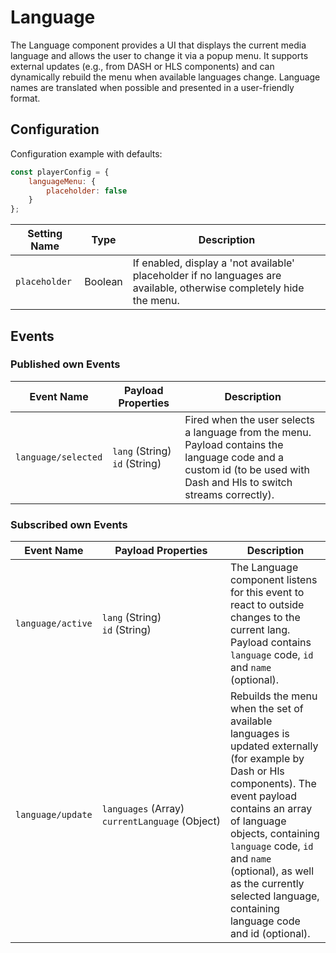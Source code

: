 # Language

The Language component provides a UI that displays the current media language and allows the user to change it via a popup menu. It supports external updates (e.g., from DASH or HLS components) and can dynamically rebuild the menu when available languages change. Language names are translated when possible and presented in a user-friendly format.

## Configuration

Configuration example with defaults:

```javascript
const playerConfig = {
    languageMenu: {
        placeholder: false
    }
};
```

| Setting Name  | Type    | Description                                                  |
| ------------- | ------- | ------------------------------------------------------------ |
| `placeholder` | Boolean | If enabled, display a 'not available' placeholder if no languages are available, otherwise completely hide the menu. |

## Events

### Published own Events

| Event Name          | Payload Properties                           | Description                                                  |
| ------------------- | -------------------------------------------- | ------------------------------------------------------------ |
| `language/selected` | `lang`&nbsp;(String)<br />`id`&nbsp;(String) | Fired when the user selects a language from the menu. Payload contains the language code and a custom id (to be used with Dash and Hls to switch streams correctly). |

### Subscribed own Events

| Event Name        | Payload Properties                                           | Description                                                  |
| ----------------- | ------------------------------------------------------------ | ------------------------------------------------------------ |
| `language/active`    | `lang`&nbsp;(String)<br />`id`&nbsp;(String)                 | The Language component listens for this event to react to outside changes to the current lang. Payload contains  `language` code, `id` and `name` (optional). |
| `language/update` | `languages`&nbsp;(Array)  <br />`currentLanguage`&nbsp;(Object) | Rebuilds the menu when the set of available languages is updated externally (for example by Dash or Hls components). The event payload contains an array of language objects, containing `language` code, `id` and `name` (optional), as well as the currently selected language, containing language code and id (optional). |
